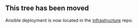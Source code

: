 ## This tree has been moved

Ansible deployment is now located in the [infrastructure](https://github.com/FOSDEM/infrastructure) repo.
